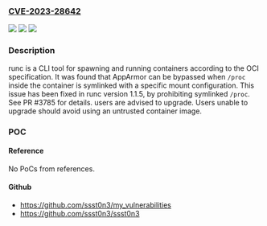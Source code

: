 ### [CVE-2023-28642](https://cve.mitre.org/cgi-bin/cvename.cgi?name=CVE-2023-28642)
![](https://img.shields.io/static/v1?label=Product&message=runc&color=blue)
![](https://img.shields.io/static/v1?label=Version&message=%3D%20%3C%201.1.5%20&color=brighgreen)
![](https://img.shields.io/static/v1?label=Vulnerability&message=CWE-281%3A%20Improper%20Preservation%20of%20Permissions&color=brighgreen)

### Description

runc is a CLI tool for spawning and running containers according to the OCI specification. It was found that AppArmor can be bypassed when `/proc` inside the container is symlinked with a specific mount configuration. This issue has been fixed in runc version 1.1.5, by prohibiting symlinked `/proc`. See PR #3785 for details. users are advised to upgrade. Users unable to upgrade should avoid using an untrusted container image.

### POC

#### Reference
No PoCs from references.

#### Github
- https://github.com/ssst0n3/my_vulnerabilities
- https://github.com/ssst0n3/ssst0n3

